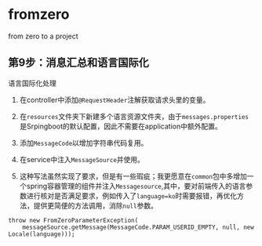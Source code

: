 # fromzero
from zero to a project

## 第9步：消息汇总和语言国际化
语言国际化处理

1. 在controller中添加`@RequestHeader`注解获取请求头里的变量。

2. 在`resources`文件夹下新建多个语言资源文件夹，由于`messages.properties`是Srpingboot的默认配置，因此不需要在application中额外配置。

3. 添加`MessageCode`以增加字符串代码复用。 

4. 在service中注入`MessageSource`并使用。 

5. 这种写法虽然实现了要求，但是有一些瑕疵；我更愿意在`common`包中多增加一个spring容器管理的组件并注入`Messagesource`,其中，要对前端传入的语言参数进行核对是否满足要求，例如传入了`language=ko`时需要报错，再优化方法，提供更简便的方法调用，消除`null`参数。
```
throw new FromZeroParameterException(
    messageSource.getMessage(MessageCode.PARAM_USERID_EMPTY, null, new Locale(language)));
```
